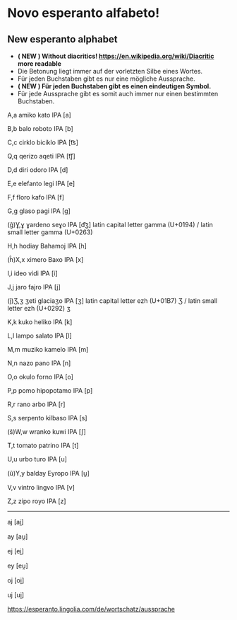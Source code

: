 # Novo esperanto alfabeto! 

## New esperanto alphabet

- **( NEW ) Without diacritics! https://en.wikipedia.org/wiki/Diacritic  more readable**
- Die Betonung liegt immer auf der vorletzten Silbe eines Wortes.
- Für jeden Buchstaben gibt es nur eine mögliche Aussprache.
- **( NEW ) Für jeden Buchstaben gibt es einen eindeutigen Symbol.**
- Für jede Aussprache gibt es somit auch immer nur einen bestimmten Buchstaben.

A,a amiko	kato IPA [a]

B,b balo roboto IPA [b]

C,c cirklo biciklo IPA [t͡s]

Q,q qerizo aqeti IPA [t͡ʃ]

D,d diri odoro IPA [d]

E,e elefanto legi IPA [e]

F,f floro kafo IPA [f]

G,g glaso pagi IPA [g]

(ĝ)Ɣ,ɣ ɣardeno seɣo IPA [d͡ʒ] latin capital letter gamma (U+0194) /  latin small letter gamma (U+0263)

H,h hodiay Bahamoj IPA [h]

(ĥ)X,x ximero Baxo IPA [x]

I,i ideo vidi IPA [i]

J,j jaro fajro IPA [j]

(ĵ)Ʒ,ʒ ʒeti glaciaʒo IPA [ʒ] latin capital letter ezh (U+01B7) Ʒ / latin small letter ezh (U+0292) ʒ

K,k kuko heliko IPA [k]

L,l lampo salato IPA [l]

M,m muziko kamelo IPA [m]

N,n nazo pano IPA [n]

O,o okulo forno IPA [o]

P,p pomo hipopotamo IPA [p]

R,r rano arbo IPA [r]

S,s serpento kilbaso IPA [s]

(ŝ)W,w wranko kuwi IPA [ʃ]

T,t tomato patrino IPA [t]

U,u urbo turo IPA [u]

(û)Y,y balday Eyropo IPA [u̯]

V,v vintro lingvo IPA [v]

Z,z zipo royo IPA [z]


----------

aj	[ai̯]

ay	[au̯]

ej	[ei̯]

ey	[eu̯]

oj	[oi̯]

uj	[ui̯]

https://esperanto.lingolia.com/de/wortschatz/aussprache
